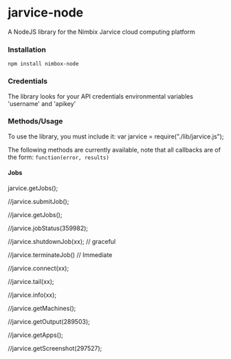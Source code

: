 # jarvice-node

A NodeJS library for the Nimbix Jarvice cloud computing platform

### Installation
`npm install nimbox-node`

### Credentials
The library looks for your API credentials environmental variables 'username' and 'apikey'

### Methods/Usage
To use the library, you must include it:
var jarvice = require("./lib/jarvice.js");

The following methods are currently available, note that all callbacks are of the form: `function(error, results)`
#### Jobs
jarvice.getJobs();

//jarvice.submitJob();

//jarvice.getJobs();

//jarvice.jobStatus(359982);


//jarvice.shutdownJob(xx);   // graceful

//jarvice.terminateJob()   // Immediate

//jarvice.connect(xx);

//jarvice.tail(xx);

//jarvice.info(xx);

//jarvice.getMachines();

//jarvice.getOutput(289503);

//jarvice.getApps();

//jarvice.getScreenshot(297527);
